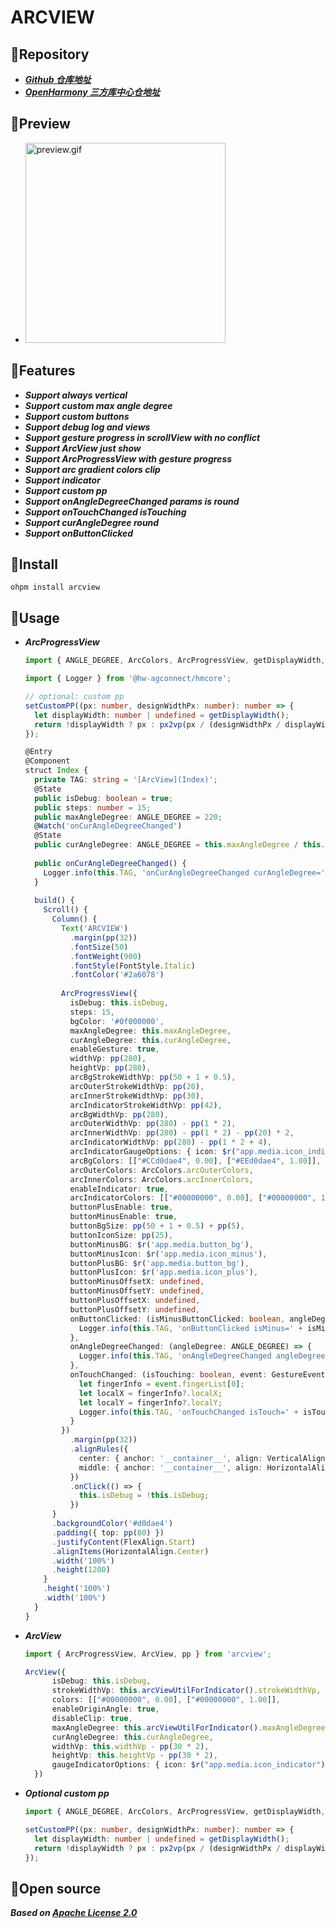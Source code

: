 # ARCVIEW

## 📘Repository

- [***Github 仓库地址***](https://github.com/krmao/arcview)
- [***OpenHarmony 三方库中心仓地址***](https://ohpm.openharmony.cn/#/cn/detail/arcview)

## 📘Preview

- <img src="example/preview.gif" width="320" alt="preview.gif"/>

## 📘Features

- ***Support always vertical***
- ***Support custom max angle degree***
- ***Support custom buttons***
- ***Support debug log and views***
- ***Support gesture progress in scrollView with no conflict***
- ***Support ArcView just show***
- ***Support ArcProgressView with gesture progress***
- ***Support arc gradient colors clip***
- ***Support indicator***
- ***Support custom pp***
- ***Support onAngleDegreeChanged params is round***
- ***Support onTouchChanged isTouching***
- ***Support curAngleDegree round***
- ***Support onButtonClicked***

## 📘Install

```shell
ohpm install arcview
```

## 📘Usage

- ***ArcProgressView***
    ```typescript
    import { ANGLE_DEGREE, ArcColors, ArcProgressView, getDisplayWidth, pp, setCustomPP } from 'arcview';

    import { Logger } from '@hw-agconnect/hmcore';
    
    // optional: custom pp
    setCustomPP((px: number, designWidthPx: number): number => {
      let displayWidth: number | undefined = getDisplayWidth();
      return !displayWidth ? px : px2vp(px / (designWidthPx / displayWidth));
    });
    
    @Entry
    @Component
    struct Index {
      private TAG: string = '[ArcView](Index)';
      @State
      public isDebug: boolean = true;
      public steps: number = 15;
      public maxAngleDegree: ANGLE_DEGREE = 220;
      @Watch('onCurAngleDegreeChanged')
      @State
      public curAngleDegree: ANGLE_DEGREE = this.maxAngleDegree / this.steps * 5;
      
      public onCurAngleDegreeChanged() {
        Logger.info(this.TAG, 'onCurAngleDegreeChanged curAngleDegree=' + this.curAngleDegree);
      }
      
      build() {
        Scroll() {
          Column() {
            Text('ARCVIEW')
              .margin(pp(32))
              .fontSize(50)
              .fontWeight(900)
              .fontStyle(FontStyle.Italic)
              .fontColor('#2a6078')
          
            ArcProgressView({
              isDebug: this.isDebug,
              steps: 15,
              bgColor: '#0f000000',
              maxAngleDegree: this.maxAngleDegree,
              curAngleDegree: this.curAngleDegree,
              enableGesture: true,
              widthVp: pp(280),
              heightVp: pp(280),
              arcBgStrokeWidthVp: pp(50 + 1 + 0.5),
              arcOuterStrokeWidthVp: pp(20),
              arcInnerStrokeWidthVp: pp(30),
              arcIndicatorStrokeWidthVp: pp(42),
              arcBgWidthVp: pp(280),
              arcOuterWidthVp: pp(280) - pp(1 * 2),
              arcInnerWidthVp: pp(280) - pp(1 * 2) - pp(20) * 2,
              arcIndicatorWidthVp: pp(280) - pp(1 * 2 + 4),
              arcIndicatorGaugeOptions: { icon: $r("app.media.icon_indicator"), space: 5 },
              arcBgColors: [["#CCd0dae4", 0.00], ["#EEd0dae4", 1.00]],
              arcOuterColors: ArcColors.arcOuterColors,
              arcInnerColors: ArcColors.arcInnerColors,
              enableIndicator: true,
              arcIndicatorColors: [["#00000000", 0.00], ["#00000000", 1.00]],
              buttonPlusEnable: true,
              buttonMinusEnable: true,
              buttonBgSize: pp(50 + 1 + 0.5) + pp(5),
              buttonIconSize: pp(25),
              buttonMinusBG: $r('app.media.button_bg'),
              buttonMinusIcon: $r('app.media.icon_minus'),
              buttonPlusBG: $r('app.media.button_bg'),
              buttonPlusIcon: $r('app.media.icon_plus'),
              buttonMinusOffsetX: undefined,
              buttonMinusOffsetY: undefined,
              buttonPlusOffsetX: undefined,
              buttonPlusOffsetY: undefined,
              onButtonClicked: (isMinusButtonClicked: boolean, angleDegree: ANGLE_DEGREE) => {
                Logger.info(this.TAG, 'onButtonClicked isMinus=' + isMinusButtonClicked + ', angleDegree=' + angleDegree);
              },
              onAngleDegreeChanged: (angleDegree: ANGLE_DEGREE) => {
                Logger.info(this.TAG, 'onAngleDegreeChanged angleDegree=' + angleDegree);
              },
              onTouchChanged: (isTouching: boolean, event: GestureEvent) => {
                let fingerInfo = event.fingerList[0];
                let localX = fingerInfo?.localX;
                let localY = fingerInfo?.localY;
                Logger.info(this.TAG, 'onTouchChanged isTouch=' + isTouching + ', event=(' + localX + ',' + localY + ')');
              }
            })
              .margin(pp(32))
              .alignRules({
                center: { anchor: '__container__', align: VerticalAlign.Center },
                middle: { anchor: '__container__', align: HorizontalAlign.Center }
              })
              .onClick(() => {
                this.isDebug = !this.isDebug;
              })
          }
          .backgroundColor('#d0dae4')
          .padding({ top: pp(80) })
          .justifyContent(FlexAlign.Start)
          .alignItems(HorizontalAlign.Center)
          .width('100%')
          .height(1200)
        }
        .height('100%')
        .width('100%')
      }
    }
    ```

- ***ArcView***
    ```typescript
    import { ArcProgressView, ArcView, pp } from 'arcview';
    
    ArcView({
          isDebug: this.isDebug,
          strokeWidthVp: this.arcViewUtilForIndicator().strokeWidthVp,
          colors: [["#00000000", 0.00], ["#00000000", 1.00]],
          enableOriginAngle: true,
          disableClip: true,
          maxAngleDegree: this.arcViewUtilForIndicator().maxAngleDegree,
          curAngleDegree: this.curAngleDegree,
          widthVp: this.widthVp - pp(30 * 2),
          heightVp: this.heightVp - pp(30 * 2),
          gaugeIndicatorOptions: { icon: $r("app.media.icon_indicator"), space: 5 },
      })
    ```

- ***Optional custom pp***
    ```typescript
    import { ANGLE_DEGREE, ArcColors, ArcProgressView, getDisplayWidth, pp, setCustomPP } from 'arcview';
    
    setCustomPP((px: number, designWidthPx: number): number => {
      let displayWidth: number | undefined = getDisplayWidth();
      return !displayWidth ? px : px2vp(px / (designWidthPx / displayWidth));
    });
  ```

## 📘Open source

***Based on [Apache License 2.0](https://www.apache.org/licenses/LICENSE-2.0.html)***
